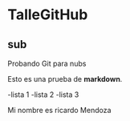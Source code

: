 # TalleGitHub
## sub
Probando Git para nubs

Esto es una prueba de **markdown**.

-lista 1
-lista 2
-lista 3

Mi nombre es ricardo Mendoza 
